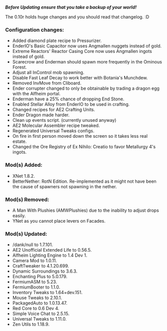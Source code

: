 ***Before Updating ensure that you take a backup of your world!***

The 0.10r holds huge changes and you should read that changelog. :D

### **__Configuration changes:__**
* Added diamond plate recipe to Pressurizer.
* EnderIO's Basic Capacitor now uses Angmallen nuggets instead of gold.
* Extreme Reactors' Reactor Casing Core now uses Angmallen ingots instead of gold.
* Scarecrow and Enderman should spawn more frequently in the Ominous Forest.
* Adjust all InControl mob spawning.
* Disable Fast Leaf Decay to work better with Botania's Munchdew.
* Removed InvMove from Cliboard.
* Ender corrupter changed to only be obtainable by trading a dragon egg with the Alfheim portal.
* Enderman have a 25% chance of dropping End Stone.
* Enabled Stellar Alloy from EnderIO to be used in crafting.
* Changed recipes for AE2 Crafting Units.
* Ender Dragon made harder. 
* Clean up events script. (currently unused anyway)
* AE2 Molecular Assembler recipe tweaked.
* Regenerated Universal Tweaks configs.
* On fire in first person moved down the screen so it takes less real estate.
* Changed the Ore Registry of Ex Nihilo: Creatio to favor Metallurgy 4's ingots.

### **__Mod(s) Added:__**
* XNet 1.8.2.
* BetterNether: RotN Edition. Re-implemented as it might not have been the cause of spawners not spawning in the nether.

### **__Mod(s) Removed:__**
* A Man With Plushies (AMWPlushies) due to the inability to adjust drops easily.
* YNet as you cannot place levers on Facades.

### **__Mod(s) Updated:__**
* /dank/null to 1.7.101.
* AE2 Unofficial Extended Life to 0.56.5.
* Alfheim Lighting Engine to 1.4 Dev 1.
* Camera Mod to 1.0.11.
* CraftTweaker to 4.1.20.699.
* Dynamic Surroundings to 3.6.3.
* Enchanting Plus to 5.0.179.
* FermiumASM to 5.23.
* FermiumBooter to 1.1.0.
* Inventory Tweaks to 1.64+dev.151.
* Mouse Tweaks to 2.10.1.
* PackagedAuto to 1.0.13.47.
* Red Core to 0.6 Dev 4.
* Simple Voice Chat to 2.5.15.
* Universal Tweaks to 1.11.0.
* Zen Utils to 1.18.9.